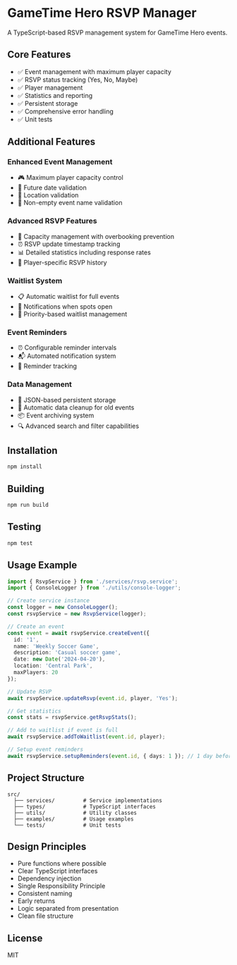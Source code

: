 # GameTime Hero RSVP Manager

A TypeScript-based RSVP management system for GameTime Hero events.

## Core Features

- ✅ Event management with maximum player capacity
- ✅ RSVP status tracking (Yes, No, Maybe)
- ✅ Player management
- ✅ Statistics and reporting
- ✅ Persistent storage
- ✅ Comprehensive error handling
- ✅ Unit tests

## Additional Features

### Enhanced Event Management
- 🎮 Maximum player capacity control
- 📅 Future date validation
- 📍 Location validation
- 📝 Non-empty event name validation

### Advanced RSVP Features
- 🔄 Capacity management with overbooking prevention
- ⏰ RSVP update timestamp tracking
- 📊 Detailed statistics including response rates
- 🎯 Player-specific RSVP history

### Waitlist System
- 📋 Automatic waitlist for full events
- 🔔 Notifications when spots open
- 🎯 Priority-based waitlist management

### Event Reminders
- ⏰ Configurable reminder intervals
- 📬 Automated notification system
- 📝 Reminder tracking

### Data Management
- 💾 JSON-based persistent storage
- 🧹 Automatic data cleanup for old events
- 📦 Event archiving system
- 🔍 Advanced search and filter capabilities

## Installation

```bash
npm install
```

## Building

```bash
npm run build
```

## Testing

```bash
npm test
```

## Usage Example

```typescript
import { RsvpService } from './services/rsvp.service';
import { ConsoleLogger } from './utils/console-logger';

// Create service instance
const logger = new ConsoleLogger();
const rsvpService = new RsvpService(logger);

// Create an event
const event = await rsvpService.createEvent({
  id: '1',
  name: 'Weekly Soccer Game',
  description: 'Casual soccer game',
  date: new Date('2024-04-20'),
  location: 'Central Park',
  maxPlayers: 20
});

// Update RSVP
await rsvpService.updateRsvp(event.id, player, 'Yes');

// Get statistics
const stats = rsvpService.getRsvpStats();

// Add to waitlist if event is full
await rsvpService.addToWaitlist(event.id, player);

// Setup event reminders
await rsvpService.setupReminders(event.id, { days: 1 }); // 1 day before
```

## Project Structure

```
src/
  ├── services/         # Service implementations
  ├── types/            # TypeScript interfaces
  ├── utils/            # Utility classes
  ├── examples/         # Usage examples
  └── tests/            # Unit tests
```

## Design Principles

- Pure functions where possible
- Clear TypeScript interfaces
- Dependency injection
- Single Responsibility Principle
- Consistent naming
- Early returns
- Logic separated from presentation
- Clean file structure

## License

MIT 